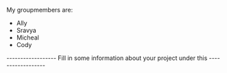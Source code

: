 My groupmembers are:
- Ally
- Sravya
- Micheal
- Cody


------------------ Fill in some information about your project under this ------------------


